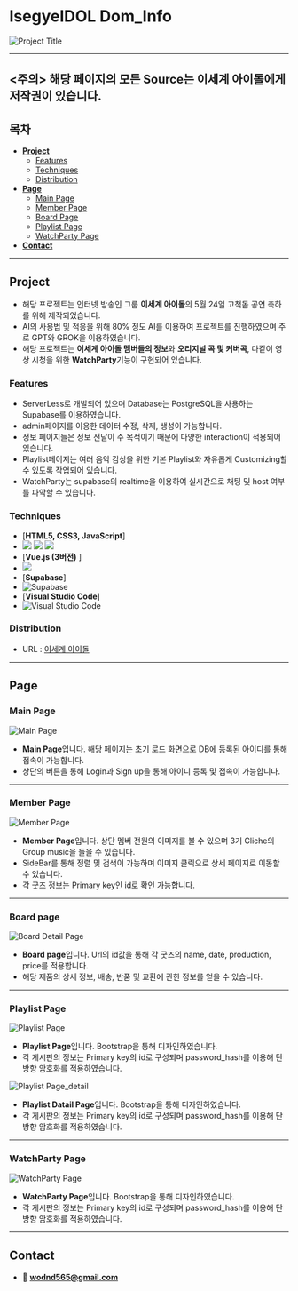 # **IsegyeIDOL Dom_Info**
<!--프로젝트 메인 이미지-->
![Project Title](readme_img/members.png)

<hr>

## **<주의> 해당 페이지의 모든 Source는 이세계 아이돌에게 저작권이 있습니다.**
  
<!--목차-->
## 목차
- [**Project**](#project)
    - [Features](#features)
    - [Techniques](#techniques)
    - [Distribution](#distribution)
- [**Page**](#page)
    - [Main Page](#main-page)
    - [Member Page](#member-page)
    - [Board Page](#board-page)
    - [Playlist Page](#playlist-page)
    - [WatchParty Page](#watchparty-page)
- [**Contact**](#contact)

<hr>

<!--프로젝트 설명-->
## **Project**
- 해당 프로젝트는 인터넷 방송인 그룹 **이세계 아이돌**의 5월 24일 고척돔 공연 축하를 위해 제작되었습니다.
- AI의 사용법 및 적응을 위해 80% 정도 AI를 이용하여 프로젝트를 진행하였으며 주로 GPT와 GROK을 이용하였습니다.
- 해당 프로젝트는 **이세계 아이돌 멤버들의 정보**와 **오리지널 곡 및 커버곡**, 다같이 영상 시청을 위한 **WatchParty**기능이 구현되어 있습니다.

### **Features**
- ServerLess로 개발되어 있으며 Database는 PostgreSQL을 사용하는 Supabase를 이용하였습니다.
- admin페이지를 이용한 데이터 수정, 삭제, 생성이 가능합니다.
- 정보 페이지들은 정보 전달이 주 목적이기 때문에 다양한 interaction이 적용되어 있습니다.
- Playlist페이지는 여러 음악 감상을 위한 기본 Playlist와 자유롭게 Customizing할 수 있도록 작업되어 있습니다.
- WatchParty는 supabase의 realtime을 이용하여 실시간으로 채팅 및 host 여부를 파악할 수 있습니다.

### **Techniques**
- [**HTML5, CSS3, JavaScript**]
- <img src="https://img.shields.io/badge/HTML5-E34F26?style=flat-square&logo=html5&logoColor=white"/> <img src="https://img.shields.io/badge/CSS3-1572B6?style=flat-square&logo=css3&logoColor=white"/> <img src="https://img.shields.io/badge/JavaScript-F7DF1E?style=flat-square&logo=javascript&logoColor=black"/>
- [**Vue.js (3버전)** ]
- <img src="https://img.shields.io/badge/Vue.js-4FC08D?style=flat-square&logo=Vue.js&logoColor=white"/>
- [**Supabase**]
- ![Supabase](https://img.shields.io/badge/Supabase-3ECF8E?style=for-the-badge&logo=supabase&logoColor=white)
- [**Visual Studio Code**]
- ![Visual Studio Code](https://img.shields.io/badge/Visual%20Studio%20Code-0078d7.svg?style=for-the-badge&logo=visual-studio-code&logoColor=white)

### **Distribution**
- URL : <a href="http://isedolinfo.dothome.co.kr">이세계 아이돌</a>
<hr>

<!--각 페이지 설명-->
## **Page**

### **Main Page**
![Main Page](readme_img/main.png)
- **Main Page**입니다. 해당 페이지는 초기 로드 화면으로 DB에 등록된 아이디를 통해 접속이 가능합니다.
- 상단의 버튼을 통해 Login과 Sign up을 통해 아이디 등록 및 접속이 가능합니다.

<hr>

### **Member Page**
![Member Page](readme_img/member.png)
- **Member Page**입니다. 상단 멤버 전원의 이미지를 볼 수 있으며 3기 Cliche의 Group music을 들을 수 있습니다.
- SideBar를 통해 정렬 및 검색이 가능하며 이미지 클릭으로 상세 페이지로 이동할 수 있습니다.
- 각 굿즈 정보는 Primary key인 id로 확인 가능합니다.

<hr>

### **Board page**
![Board Detail Page](readme_img/board.png)
- **Board page**입니다. Url의 id값을 통해 각 굿즈의 name, date, production, price를 적용합니다.
- 해당 제품의 상세 정보, 배송, 반품 및 교환에 관한 정보를 얻을 수 있습니다.

<hr>

### **Playlist Page**
![Playlist Page](readme_img/playlist.png)
-  **Playlist Page**입니다. Bootstrap을 통해 디자인하였습니다.
- 각 게시판의 정보는 Primary key의 id로 구성되며 password_hash를 이용해 단방향 암호화를 적용하였습니다.

![Playlist Page_detail](readme_img/playlist_detail.png)
-  **Playlist Datail Page**입니다. Bootstrap을 통해 디자인하였습니다.
- 각 게시판의 정보는 Primary key의 id로 구성되며 password_hash를 이용해 단방향 암호화를 적용하였습니다.

<hr>

### **WatchParty Page**
![WatchParty Page](readme_img/watchparty.png)
-  **WatchParty Page**입니다. Bootstrap을 통해 디자인하였습니다.
- 각 게시판의 정보는 Primary key의 id로 구성되며 password_hash를 이용해 단방향 암호화를 적용하였습니다.

<hr>

<!--접근-->
## **Contact**
- 📧  **wodnd565@gmail.com**
